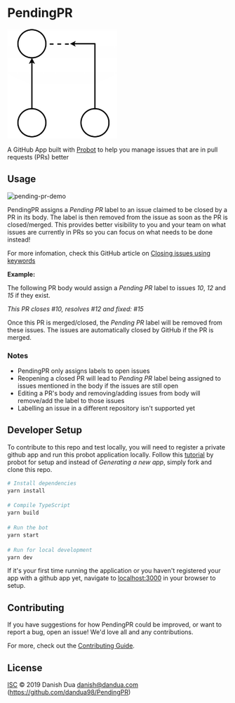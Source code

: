 # PendingPR

<img alt="PendingPR logo" src="https://raw.githubusercontent.com/dandua98/PendingPR/master/docs/resources/logo.png" width="250">

A GitHub App built with [Probot](https://github.com/probot/probot) to help you manage issues that are in pull requests (PRs) better

## Usage

![pending-pr-demo](https://raw.githubusercontent.com/dandua98/PendingPR/master/docs/resources/pending-pr-demo.gif)

PendingPR assigns a _Pending PR_ label to an issue claimed to be closed by a PR in its
body. The label is then removed from the issue as soon as the PR is closed/merged. This
provides better visibility to you and your team on what issues are currently in PRs so you can focus
on what needs to be done instead!

For more infomation, check this GitHub article on [Closing issues using keywords](https://help.github.com/en/articles/closing-issues-using-keywords)

**Example:**

The following PR body would assign a _Pending PR_ label to issues _10_, _12_ and _15_ if they exist.

_This PR closes #10, resolves #12 and fixed: #15_

Once this PR is merged/closed, the _Pending PR_ label will be removed from these issues. The issues
are automatically closed by GitHub if the PR is merged.

### Notes

- PendingPR only assigns labels to open issues
- Reopening a closed PR will lead to _Pending PR_ label being assigned to issues mentioned in the
  body if the issues are still open
- Editing a PR's body and removing/adding issues from body will remove/add the label to
  those issues
- Labelling an issue in a different repository isn't supported yet

## Developer Setup

To contribute to this repo and test locally, you will need to register a private github app and run
this probot application locally. Follow this [tutorial](https://probot.github.io/docs/development/) by
probot for setup and instead of _Generating a new app_, simply fork and clone this repo.

```sh
# Install dependencies
yarn install

# Compile TypeScript
yarn build

# Run the bot
yarn start

# Run for local development
yarn dev
```

If it's your first time running the application or you haven't registered your app with a github app
yet, navigate to [localhost:3000](http://localhost:3000) in your browser to setup.

## Contributing

If you have suggestions for how PendingPR could be improved, or want to report a bug, open an issue! We'd love all and any contributions.

For more, check out the [Contributing Guide](CONTRIBUTING.md).

## License

[ISC](https://github.com/dandua98/PendingPR/blob/master/LICENSE) © 2019 Danish Dua <danish@dandua.com> (https://github.com/dandua98/PendingPR)
